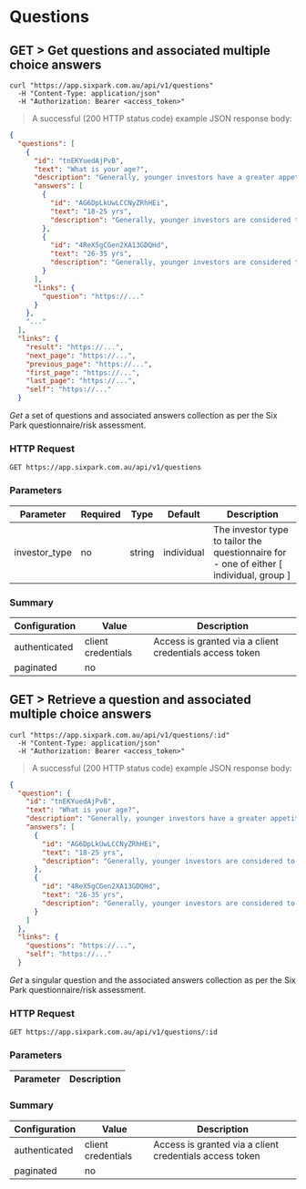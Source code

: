 # Questions

## GET > Get questions and associated multiple choice answers

```shell
curl "https://app.sixpark.com.au/api/v1/questions"
  -H "Content-Type: application/json"
  -H "Authorization: Bearer <access_token>"
```

> A successful (200 HTTP status code) example JSON response body:

```json
{
  "questions": [
    {
      "id": "tnEKYuedAjPvB",
      "text": "What is your age?",
      "description": "Generally, younger investors have a greater appetite for...",
      "answers": [
        {
          "id": "AG6DpLkUwLCCNyZRhHEi",
          "text": "18-25 yrs",
          "description": "Generally, younger investors are considered to have a greater capacity for risk..."
        },
        {
          "id": "4ReX5gCGen2XA13GDQHd",
          "text": "26-35 yrs",
          "description": "Generally, younger investors are considered to have a greater capacity for risk..."
        }
      ],
      "links": {
        "question": "https://..."
      }
    },
    "..."
  ],
  "links": {
    "result": "https://...",
    "next_page": "https://...",
    "previous_page": "https://...",
    "first_page": "https://...",
    "last_page": "https://...",
    "self": "https://..."
  }
```

_Get_ a set of questions and associated answers collection as per the Six Park questionnaire/risk assessment.

### HTTP Request

`GET https://app.sixpark.com.au/api/v1/questions`

### Parameters

Parameter | Required | Type | Default | Description
--------- | ----------- | ----------- | ----------- | -----------
investor_type | no | string | individual | The investor type to tailor the questionnaire for - one of either [ individual, group ]

### Summary

Configuration | Value | Description
--------- | ------- | -----------
authenticated | client credentials | Access is granted via a client credentials access token
paginated | no | 

## GET > Retrieve a question and associated multiple choice answers

```shell
curl "https://app.sixpark.com.au/api/v1/questions/:id"
  -H "Content-Type: application/json"
  -H "Authorization: Bearer <access_token>"
```

> A successful (200 HTTP status code) example JSON response body:

```json
{
  "question": {
    "id": "tnEKYuedAjPvB",
    "text": "What is your age?",
    "description": "Generally, younger investors have a greater appetite for...",
    "answers": [
      {
        "id": "AG6DpLkUwLCCNyZRhHEi",
        "text": "18-25 yrs",
        "description": "Generally, younger investors are considered to have a greater capacity for risk..."
      },
      {
        "id": "4ReX5gCGen2XA13GDQHd",
        "text": "26-35 yrs",
        "description": "Generally, younger investors are considered to have a greater capacity for risk..."
      }
    ]
  },
  "links": {
    "questions": "https://...",
    "self": "https://..."
  }
```

_Get_ a singular question and the associated answers collection as per the Six Park questionnaire/risk assessment.

### HTTP Request

`GET https://app.sixpark.com.au/api/v1/questions/:id`

### Parameters

Parameter | Description
--------- | -----------

### Summary

Configuration | Value | Description
--------- | ------- | -----------
authenticated | client credentials | Access is granted via a client credentials access token
paginated | no |